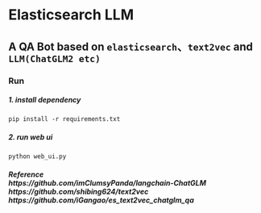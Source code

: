 # Elasticsearch LLM

## A QA Bot based on `elasticsearch`、`text2vec` and `LLM(ChatGLM2 etc)`

### Run
##### 1. install dependency
`pip install -r requirements.txt`
##### 2. run web ui
`python web_ui.py`

<h5>
  Reference
  <br/>
  https://github.com/imClumsyPanda/langchain-ChatGLM
  <br/>
  https://github.com/shibing624/text2vec
  <br/>
  https://github.com/iGangao/es_text2vec_chatglm_qa
</h5>
